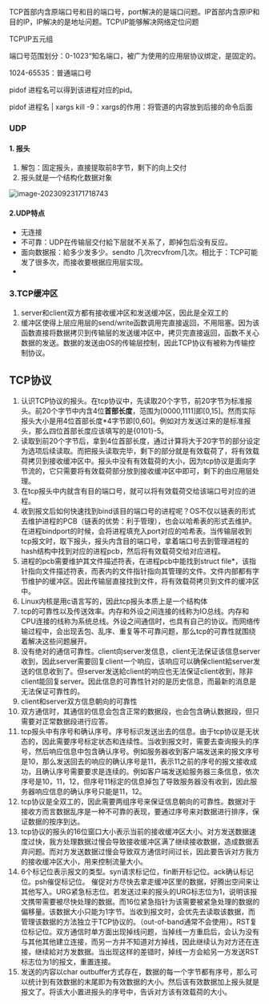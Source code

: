 TCP首部内含原端口号和目的端口号，port解决的是端口问题。IP首部内含原IP和目的IP，IP解决的是地址问题。TCP\IP能够解决网络定位问题

TCP\IP五元组

端口号范围划分：0-1023“知名端口，被广为使用的应用层协议绑定，是固定的。

1024-65535：普通端口号

pidof 进程名可以得到该进程对应的pid。

pidof 进程名 | xargs kill -9：xargs的作用：将管道的内容放到后接的命令后面

### UDP

#### 1. 报头

1. 解包：固定报头，直接提取前8字节，剩下的向上交付
2. 报头就是一个结构化数据对象

![image-20230923171718743](https://non1.oss-cn-guangzhou.aliyuncs.com/write1/202309231717752.png)

#### 2.UDP特点

* 无连接
* 不可靠：UDP在传输层交付給下层就不关系了，即掉包后没有反应。
* 面向数据报：給多少发多少。sendto 几次recvfrom几次。相比于：TCP可能发了很多次，而接收要根据应用层实现。
* 

### 3.TCP缓冲区

1. server和client双方都有接收缓冲区和发送缓冲区，因此是全双工的
2. 缓冲区使得上层应用层的send/write函数调用完直接返回，不用阻塞。因为该函数直接将数据拷贝到传输层的发送缓冲区中，拷贝完直接返回，函数不关心数据的发送。数据的发送由OS的传输层控制，因此TCP协议有被称为传输控制协议。

## TCP协议

1. 认识TCP协议的报头。在tcp协议中，先读取20个字节，前20字节为标准报头。前20个字节中内含4位**首部长度**，范围为[0000,1111]即[0,15]。然而实际报头大小是用4位首部长度*4字节即[0,60]。例如对方发送过来的是标准报头，那么四位首部长度应该填写的是{0101}-5。
2. 读取到前20个字节后，拿到4位首部长度，通过计算将大于20字节的部分设定为选项后续读取。而把报头读取完毕，剩下的部分就是有效载荷了，将有效载荷拷贝到接收缓冲区中。报头中没有有效载荷的大小，因为tcp协议是面向字节流的，它只需要将有效载荷部分放到接收缓冲区中即可，剩下的由应用层处理。
3. 在tcp报头中内就含有目的端口号，就可以将有效载荷交给该端口号对应的进程。
4. 收到报文后如何快速找到bind该目的端口号的进程呢？OS不仅以链表的形式去维护进程的PCB（链表的优势：利于管理），也会以哈希表的形式去维护。在进程bindport的时候，会将进程填充入port对应的哈希表。当传输层收到tcp报文时，取下报头，报头内含目的端口号，拿着端口号去到管理进程的hash结构中找到对应的进程pcb，然后将有效载荷交给对应进程。
5. 进程的pcb需要维护其文件描述符表，在进程pcb中能找到struct file*，该指针指向文件描述符表，而表内的文件指针指向其管理的文件。文件内部都有字节维护的缓冲区。因此传输层直接找到文件，将有效载荷拷贝到文件的缓冲区中。
6. Linux内核是用c语言写的，因此tcp报头本质上是一个结构体
7. tcp的可靠性以及传送效率。内存和外设之间连接的线称为IO总线。内存和CPU连接的线称为系统总线。外设之间通信时，也具有自己的协议。而网络传输过程中，会出现丢包、乱序、重复等不可靠问题，那么tcp的可靠性就围绕着解决这些问题展开。
8. 没有绝对的通信可靠性。client向server发信息，client无法保证该信息server收到，因此server需要回复client一个响应，该响应可以确保client給server发送的信息收到了。但server发送給client的响应也无法保证client收到，除非client能回复server。因此信息的可靠性针对的是历史信息，而最新的消息是无法保证可靠性的。
9. client和server双方信息朝向的可靠性
10. 双方通信时，其通信的信息会包含正常的数据段，也会包含确认数据段，但只需要对正常数据段进行应答。
11. tcp报头中有序号和确认序号。序号标识发送出去的信息。由于tcp协议是无状态的，因此需要序号标定状态和连续性。当收到报文时，需要去查询报头的序号，然后响应信息中包含确认序号。例如服务器收到客户端发送来的报文序号是10，那么发送回去的响应的确认序号是11，表示11之前的序号的报文接收成功，且确认序号需要要求是连续的。例如客户端发送給服务器三条信息，依次序号是10，11，12，但序号11标定的信息掉包了导致服务器没有收到，因此服务器响应信息的确认序号只能是11，12。
12. tcp协议是全双工的，因此需要两组序号来保证信息朝向的可靠性。数据对于接收方而言数据乱序是一种不可靠的表现，要通过序号来对数据进行排序，保证数据的按序到达。
13. tcp协议的报头的16位窗口大小表示当前的接收缓冲区大小。对方发送数据速度过快，我方处理数据过慢会导致接收缓冲区满了继续接收数据，造成数据丢弃问题。而对方发送数据过慢会导致双方通信时间过长，因此要告诉对方我方的接收缓冲区大小，用来控制流量大小。
14. 6个标记位表示报文的类型。syn请求标记位，fin断开标记位。ack确认标记位。psh催促标记位。 催促对方尽快去拿走缓冲区里的数据，好腾出空间来让其他写入。URG紧急标志位。若发送过来的报头的URG标志位为1，说明该报文携带需要被尽快处理的数据。而16位紧急指针为该需要被紧急处理的数据的偏移量。该数据大小只能为1字节。当收到报文时，会优先去读取该数据，而管理该数据的方法独立于TCP协议的。（out-of-band通常不会使用）。RST复位标记位。双方通信时单方面出现掉线问题，当掉线一方重启后，会认为没有与其他其他建立连接，而另一方并不知道对方掉线，因此继续认为对方还在连接，继续給对方发数据。当出现这样的差错时，掉线一方会給另一方发送RST标志位为1的报文，重置连接。
15. 发送的内容以char outbuffer方式存在，数据的每一个字节都有序号，那么可以统计到有效数据的末尾即为有效数据的大小。然后该有效数据加上报头就是报文了。将该大小置进报头的序号中，告诉对方该有效载荷的大小。